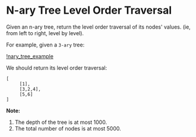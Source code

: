 # N-ary Tree Level Order Traversal

Given an n-ary tree, return the level order traversal of its nodes' values. (ie, from left to right, level by level).

For example, given a `3-ary` tree:

[!nary_tree_example](./narytreeexample.png)

We should return its level order traversal:

```pseudo
[
     [1],
     [3,2,4],
     [5,6]
]
```

__Note:__

1. The depth of the tree is at most 1000.
2. The total number of nodes is at most 5000.
